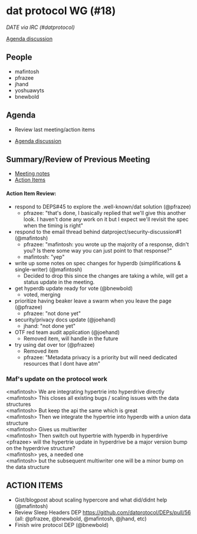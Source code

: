 # dat protocol WG (#18)

*DATE via IRC (#datprotocol)*

[Agenda discussion](https://github.com/datprotocol/working-group/issues/36)

## People

* mafintosh
* pfrazee
* jhand
* yoshuawyts
* bnewbold

## Agenda

* Review last meeting/action items
- [Agenda discussion](https://github.com/datprotocol/working-group/issues/36)

## Summary/Review of Previous Meeting

* [Meeting notes](https://github.com/datprotocol/working-group/blob/master/meeting-notes/17-24October2018.md)
* [Action Items](https://github.com/datprotocol/working-group/issues/35)

#### Action Item Review:

* respond to DEPS#45 to explore the .well-known/dat solution (@pfrazee)
    * pfrazee: "that's done, I basically replied that we'll give this another look. I haven't done any work on it but I expect we'll revisit the spec when the timing is right"
* respond to the email thread behind datproject/security-discussion#1 (@mafintosh)
    * pfrazee: "mafintosh: you wrote up the majority of a response, didn't you? Is there some way you can just point to that response?"
    * mafintosh: "yep"
* write up some notes on spec changes for hyperdb (simplifications & single-writer) (@mafintosh)
    * Decided to drop this since the changes are taking a while, will get a status update in the meeting.
* get hyperdb update ready for vote (@bnewbold)
    * voted, merging
* prioritize having beaker leave a swarm when you leave the page (@pfrazee)
    * pfrazee: "not done yet"
* security/privacy docs update (@joehand)
    * jhand: "not done yet"
* OTF red team audit application (@joehand)
    * Removed item, will handle in the future
* try using dat over tor (@pfrazee)
    * Removed item
    * pfrazee: "Metadata privacy is a priority but will need dedicated resources that I dont have atm"


### Maf's update on the protocol work

&lt;mafintosh&gt; We are integrating hypertrie into hyperdrive directly<br>
&lt;mafintosh&gt; This closes all existing bugs / scaling issues with the data structures<br>
&lt;mafintosh&gt; But keep the api the same which is great<br>
&lt;mafintosh&gt; Then we integrate the hypertrie into hyperdb with a union data structure<br>
&lt;mafintosh&gt; Gives us multiwriter<br>
&lt;mafintosh&gt; Then switch out hypertrie with hyperdb in hyperdrive<br>
&lt;pfrazee&gt; will the hypertrie update in hyperdrive be a major version bump on the hyperdrive structure?<br>
&lt;mafintosh&gt; yes, a needed one<br>
&lt;mafintosh&gt; but the subsequent multiwriter one will be a minor bump on the data structure


## ACTION ITEMS

* Gist/blogpost about scaling hypercore and what did/didnt help (@mafintosh)
* Review Sleep Headers DEP https://github.com/datprotocol/DEPs/pull/56 (all: @pfrazee, @bnewbold, @mafintosh, @jhand, etc)
* Finish wire protocol DEP (@bnewbold)
